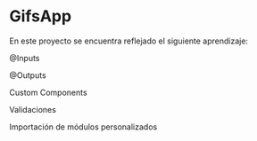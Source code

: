# GifsApp
En este proyecto se encuentra reflejado el siguiente aprendizaje:

@Inputs

@Outputs

Custom Components

Validaciones

Importación de módulos personalizados


